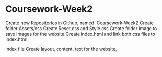 # Coursework-Week2
Create new Repositories in Github, named: Coursework-Week2
Create folder Assets/css
Create Reset.css and Style.css 
Create folder image to save images for the website
Create index.html and link both css files to index.html

index file
Create layout, content, text for the website, 
